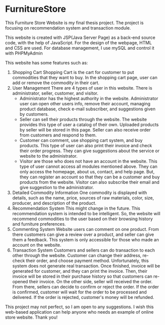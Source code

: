 # FurnitureStore
This Furniture Store Website is my final thesis project. The project is focusing on recommendation system and transaction module. 

This website is created with JSP(Java Server Page) as a back-end source code, with the help of JavaScript.
For the design of the webpage, HTML and CSS are used.
For database management, I use mySQL and control it with PHPMyAdmin

This website has some features such as:
1. Shopping Cart
   Shopping Cart is the cart for customer to put commodities that they want to buy.
   In the shopping cart page, user can add or remove the commodity in their cart.
2. User Management
   There are 4 types of user in this website. There is administrator, seller, customer, and visitor.
   - Administrator has the highest authority in the website. Administrator user can open other users info,
     remove their account, managing product database, check e-mail subscriber, and suggestions given by customers.
   - Seller can sell their products through the website. The website provides this type of user a catalog of their own.
     Uploaded products by seller will be stored in this page. Seller can also receive order from customers and respond to them.
   - Customer can comment, use shopping cart system, and buy products. This type of user can also print their invoice and check
     their order progress. They can give suggestions about the service or website to the administrator.
   - Visitor are those who does not have an account in the website. This type of user cannot access all modules mentioned above.
     They can only access the homepage, about us, contact, and help page. But, they can register an account so that they can be
     a customer and buy products from the website. Visitor can also subscribe their email and give suggestion to the administrator.
3. Detailed Commodity Information
   One commodity is displayed with details, such as the name, price, sources of raw materials, color, size, producer,
   and description of the product.
4. Recommendation System
   This might change in the future. This recommendation system is intended to be intelligent. So, the website will recommend
   commodities to the user based on their browsing history and furniture preferences.
5. Commenting System
   Website users can comment on one product. From there customers can give a review over a product, and seller can give them
   a feedback. This system is only accessible for those who made an account on the website.
6. Transaction System
   Customers and sellers can do transaction to each other through the website. Customer can change their address, re-check their
   order, and choose payment method. Unfortunately, this system does not generate real transaction. Once finished, invoice will
   be generated for customer, and they can print the invoice. Then, their invoice will be stored in their purchase history so that
   customers can re-opened their invoice. On the other side, seller will received the order. From there, sellers can decide to 
   confirm or reject the order. If the order is confirmed, customer will wait for the order to be processed and delivered. If the
   order is rejected, customer's money will be refunded.

This project may not perfect, so I am open to any suggestions.
I wish this web-based application can help anyone who needs an example of online store website.
Thank you!
